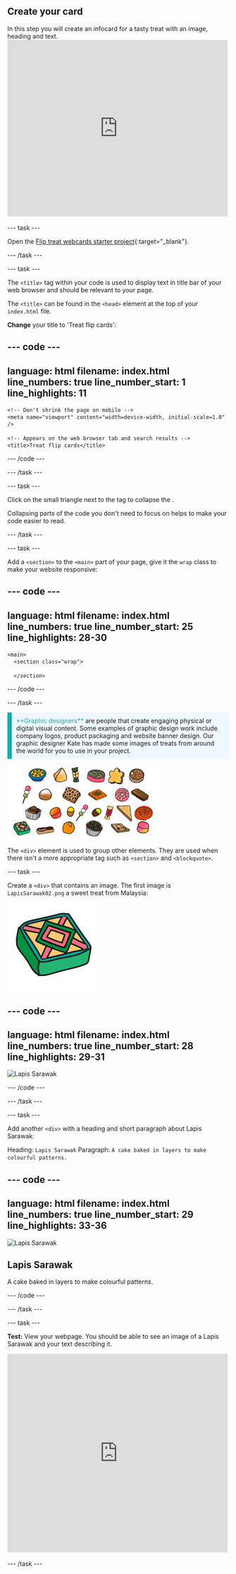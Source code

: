 ## Create your card

<div style="display: flex; flex-wrap: wrap">
<div style="flex-basis: 200px; flex-grow: 1; margin-right: 15px;">
In this step you will create an infocard for a tasty treat with an image, heading and text.
</div>
<div>
<iframe src="https://trinket.io/embed/html/0ea70b025f?outputOnly=true" width="500" height="400" frameborder="0" marginwidth="0" marginheight="0" allowfullscreen></iframe>
</div>
</div>

--- task ---

Open the [Flip treat webcards starter project](https://trinket.io/library/trinkets/79387829ef){:target="_blank"}. 

--- /task ---

--- task ---

The `<title>` tag within your code is used to display text in title bar of your web browser and should be relevant to your page. 
  
The `<title>` can be found in the `<head>` element at the top of your `index.html` file. 

**Change** your title to 'Treat flip cards':

--- code ---
---
language: html
filename: index.html
line_numbers: true
line_number_start: 1
line_highlights: 11
---
<!DOCTYPE html>
<html lang="en">
  <!-- This part is for extra information the browser needs to load the page correctly-->
  <head>
    <meta charset="utf-8" />

    <!-- Don't shrink the page on mobile -->
    <meta name="viewport" content="width=device-width, initial-scale=1.0" />

    <!-- Appears on the web browser tab and search results -->
    <title>Treat flip cards</title>

--- /code ---

--- /task ---

--- task ---

Click on the small triangle next to the <head> tag to collapse the <head>. 

Collapsing parts of the code you don't need to focus on helps to make your code easier to read.

--- /task ---
    
--- task ---

Add a `<section>` to the `<main>` part of your page, give it the `wrap` class to make your website responsive:

--- code ---
---
language: html
filename: index.html
line_numbers: true
line_number_start: 25
line_highlights: 28-30
---
<body>

    <main>
      <section class="wrap">
        
      </section>

--- /code ---

--- /task ---

<p style="border-left: solid; border-width:10px; border-color: #0faeb0; background-color: aliceblue; padding: 10px;">
<span style="color: #0faeb0">**Graphic designers**</span> are people that create engaging physical or digital visual content. Some examples of graphic design work include company logos, product packaging and website banner design. Our graphic designer Kate has made some images of treats from around the world for you to use in your project. 

![A collage of treats images for use in the project](images/treats.png)
</p>

The `<div>` element is used to group other elements. They are used when there isn't a more appropriate tag such as `<section>` and `<blockquote>`.

--- task ---

Create a `<div>` that contains an image. The first image is `LapisSarawak02.png` a sweet treat from Malaysia:

![A cartoon style graphic of Lapis Sarawak, a colourful, geometric cake.](images/LapisSarawak02.png)

--- code ---
---
language: html
filename: index.html
line_numbers: true
line_number_start: 28
line_highlights: 29-31
---

<section class="wrap">
  <div>
    <img src="LapisSarawak02.png" alt="Lapis Sarawak" />
  </div>
</section>

--- /code ---

--- /task ---

--- task ---

Add another `<div>` with a heading and short paragraph about Lapis Sarawak:

Heading: `Lapis Sarawak` 
Paragraph: `A cake baked in layers to make colourful patterns.`

--- code ---
---
language: html
filename: index.html
line_numbers: true
line_number_start: 29
line_highlights: 33-36
---
         
<section class="wrap">
        <div>
          <img src="LapisSarawak02.png" alt="Lapis Sarawak" />
        </div>
        <div>
          <h2>Lapis Sarawak</h2>
          <p>A cake baked in layers to make colourful patterns.</p>
        </div>
</section>
        
--- /code ---

--- /task ---

--- task ---

**Test:** View your webpage. You should be able to see an image of a Lapis Sarawak and your text describing it.

<div>
<iframe src="https://trinket.io/embed/html/0ea70b025f?outputOnly=true" width="500" height="450" frameborder="0" marginwidth="0" marginheight="0" allowfullscreen></iframe>
</div>

--- /task ---
